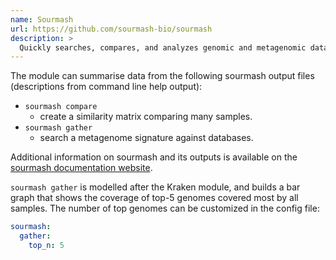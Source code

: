 ```yaml
---
name: Sourmash
url: https://github.com/sourmash-bio/sourmash
description: >
  Quickly searches, compares, and analyzes genomic and metagenomic data sets
---
```


The module can summarise data from the following sourmash output files
(descriptions from command line help output):

- `sourmash compare`
  - create a similarity matrix comparing many samples.
- `sourmash gather`
  - search a metagenome signature against databases.

Additional information on sourmash and its outputs is available on
the [sourmash documentation website](https://sourmash.readthedocs.io/en/latest/).

`sourmash gather` is modelled after the Kraken module, and builds a bar graph that
shows the coverage of top-5 genomes covered most by all samples. The number of top
genomes can be customized in the config file:

```yaml
sourmash:
  gather:
    top_n: 5
```
